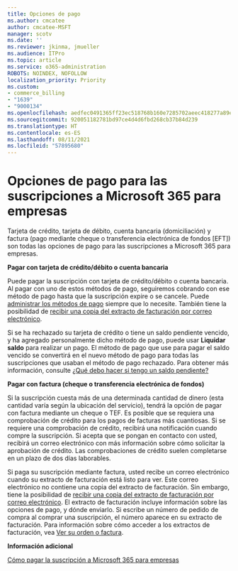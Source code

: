 ```yaml
---
title: Opciones de pago
ms.author: cmcatee
author: cmcatee-MSFT
manager: scotv
ms.date: ''
ms.reviewer: jkinma, jmueller
ms.audience: ITPro
ms.topic: article
ms.service: o365-administration
ROBOTS: NOINDEX, NOFOLLOW
localization_priority: Priority
ms.custom:
- commerce_billing
- "1639"
- "9000134"
ms.openlocfilehash: aedfec0491365ff23ec518768b160e7285702aeec418277a89e8079fb2ac6896
ms.sourcegitcommit: 920051182781bd97ce4d4d6fbd268cb37b84d239
ms.translationtype: HT
ms.contentlocale: es-ES
ms.lasthandoff: 08/11/2021
ms.locfileid: "57895680"
---
```

# <a name="payment-options-for-microsoft-365-for-business-subscriptions"></a>Opciones de pago para las suscripciones a Microsoft 365 para empresas
  
Tarjeta de crédito, tarjeta de débito, cuenta bancaria (domiciliación) y factura (pago mediante cheque o transferencia electrónica de fondos [EFT]) son todas las opciones de pago para las suscripciones a Microsoft 365 para empresas.
  
**Pagar con tarjeta de crédito/débito o cuenta bancaria**
  
Puede pagar la suscripción con tarjeta de crédito/débito o cuenta bancaria. Al pagar con uno de estos métodos de pago, seguiremos cobrando con ese método de pago hasta que la suscripción expire o se cancele. Puede [administrar los métodos de pago](https://docs.microsoft.com/microsoft-365/commerce/billing-and-payments/manage-payment-methods) siempre que lo necesite. También tiene la posibilidad de [recibir una copia del extracto de facturación por correo electrónico](https://docs.microsoft.com/microsoft-365/commerce/billing-and-payments/view-your-bill-or-invoice#receive-a-copy-of-your-billing-statement-in-email).

Si se ha rechazado su tarjeta de crédito o tiene un saldo pendiente vencido, y ha agregado personalmente dicho método de pago, puede usar **Liquidar saldo** para realizar un pago. El método de pago que use para pagar el saldo vencido se convertirá en el nuevo método de pago para todas las suscripciones que usaban el método de pago rechazado. Para obtener más información, consulte [¿Qué debo hacer si tengo un saldo pendiente?](https://docs.microsoft.com/microsoft-365/commerce/billing-and-payments/pay-for-your-subscription#what-if-i-have-an-outstanding-balance)

**Pagar con factura (cheque o transferencia electrónica de fondos)**
  
Si la suscripción cuesta más de una determinada cantidad de dinero (esta cantidad varía según la ubicación del servicio), tendrá la opción de pagar con factura mediante un cheque o TEF. Es posible que se requiera una comprobación de crédito para los pagos de facturas más cuantiosas. Si se requiere una comprobación de crédito, recibirá una notificación cuando compre la suscripción. Si acepta que se pongan en contacto con usted, recibirá un correo electrónico con más información sobre cómo solicitar la aprobación de crédito. Las comprobaciones de crédito suelen completarse en un plazo de dos días laborables.

Si paga su suscripción mediante factura, usted recibe un correo electrónico cuando su extracto de facturación está listo para ver. Este correo electrónico no contiene una copia del extracto de facturación. Sin embargo, tiene la posibilidad de [recibir una copia del extracto de facturación por correo electrónico](https://docs.microsoft.com/microsoft-365/commerce/billing-and-payments/view-your-bill-or-invoice#receive-a-copy-of-your-billing-statement-in-email). El extracto de facturación incluye información sobre las opciones de pago, y dónde enviarlo. Si escribe un número de pedido de compra al comprar una suscripción, el número aparece en su extracto de facturación. Para información sobre cómo acceder a los extractos de facturación, vea [Ver su orden o factura](https://docs.microsoft.com/microsoft-365/commerce/billing-and-payments/view-your-bill-or-invoice).
  
**Información adicional**
  
[Cómo pagar la suscripción a Microsoft 365 para empresas](https://docs.microsoft.com/microsoft-365/commerce/billing-and-payments/pay-for-your-subscription)
